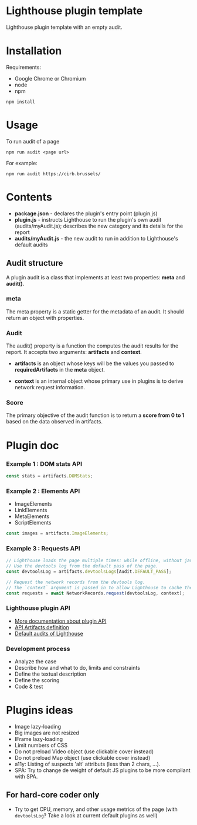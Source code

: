 # Lighthouse plugin template

Lighthouse plugin template with an empty audit.

# Installation

Requirements:
* Google Chrome or Chromium
* node
* npm

```
npm install
```

# Usage
To run audit of a page

```
npm run audit <page url>
```

For example:
```
npm run audit https://cirb.brussels/
```


# Contents

* **package.json** - declares the plugin's entry point (plugin.js)
* **plugin.js** - instructs Lighthouse to run the plugin's own audit (audits/myAudit.js); describes the new category and its details for the report
* **audits/myAudit.js** - the new audit to run in addition to Lighthouse's default audits

## Audit structure

A plugin audit is a class that implements at least two properties: **meta** and **audit()**.

### meta

The meta property is a static getter for the metadata of an audit. It should return an object with properties.

### Audit

The audit() property is a function the computes the audit results for the report. It accepts two arguments: **artifacts** and **context**.

* **artifacts** is an object whose keys will be the values you passed to **requiredArtifacts** in the **meta** object.

* **context** is an internal object whose primary use in plugins is to derive network request information.

### Score

The primary objective of the audit function is to return a **score from 0 to 1** based on the data observed in artifacts.


# Plugin doc

### Example 1 : DOM stats API
```javascript
const stats = artifacts.DOMStats;
```

### Example 2 : Elements API
* ImageElements
* LinkElements
* MetaElements
* ScriptElements

```javascript
const images = artifacts.ImageElements;
```

### Example 3 : Requests API
```javascript
// Lighthouse loads the page multiple times: while offline, without javascript, etc.
// Use the devtools log from the default pass of the page.
const devtoolsLog = artifacts.devtoolsLogs[Audit.DEFAULT_PASS];

// Request the network records from the devtools log.
// The `context` argument is passed in to allow Lighthouse to cache the result and not re-compute the network requests for every audit that needs them.
const requests = await NetworkRecords.request(devtoolsLog, context);
```

### Lighthouse plugin API
* [More documentation about plugin API](https://github.com/GoogleChrome/lighthouse/blob/master/docs/plugins.md#api)
* [API Artifacts definition](https://github.com/GoogleChrome/lighthouse/blob/master/types/artifacts.d.ts)
* [Default audits of Lighthouse](https://github.com/GoogleChrome/lighthouse/tree/master/core/audits)

### Development process

* Analyze the case
* Describe how and what to do, limits and constraints
* Define the textual description
* Define the scoring
* Code & test

# Plugins ideas

* Image lazy-loading
* Big images are not resized
* IFrame lazy-loading
* Limit numbers of CSS
* Do not preload Video object (use clickable cover instead)
* Do not preload Map object (use clickable cover instead)
* a11y: Listing of suspects 'alt' attributs (less than 2 chars, ...).
* SPA: Try to change de weight of default JS plugins to be more compliant with SPA.

## For hard-core coder only

* Try to get CPU, memory, and other usage metrics of the page (with `devtoolsLog`? Take a look at current default plugins as well)
